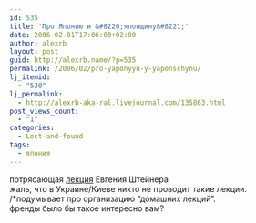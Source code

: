 ```yaml
---
id: 535
title: 'Про Японию и &#8220;японщину&#8221;'
date: 2006-02-01T17:06:00+02:00
author: alexrb
layout: post
guid: http://alexrb.name/?p=535
permalink: /2006/02/pro-yaponyyu-y-yaponschynu/
lj_itemid:
  - "530"
lj_permalink:
  - http://alexrb-aka-ral.livejournal.com/135863.html
post_views_count:
  - "1"
categories:
  - Lost-and-found
tags:
  - япония
---
```

потрясающая [лекция](http://www.polit.ru/lectures/2006/01/18/schteiner_print.html) Евгения Штейнера  
жаль, что в Украине/Киеве никто не проводит такие лекции.  
/*подумывает про организацию &#8220;домашних лекций&#8221;.  
френды было бы такое интересно вам?
